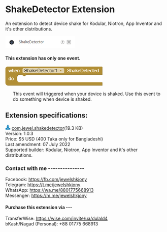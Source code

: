 # ShakeDetector Extension
An extension to detect device shake for Kodular, Niotron, App Inventor and it's other distributions.

<img src="https://raw.githubusercontent.com/jewelshkjony/ShakeDetector/main/image.png"/>

#### This extension has only one event.

<img src="https://raw.githubusercontent.com/jewelshkjony/ShakeDetector/main/blocks.png"/>

<ul>This event will triggered when your device is shaked. Use this event to do something when device is shaked.</ul>

## Extension specifications:
<img src="https://raw.githubusercontent.com/jewelshkjony/ShakeDetector/main/app-inventor-aix-download-icon.png"/> <a href="https://github.com/jewelshkjony/ShakeDetector/releases/download/v1.0.3/com.jewel.shakedetector.aix">com.jewel.shakedetector</a>(19.3 KB) \
Version: 1.0.3\
Price: $5 USD (400 Taka only for Bangladeshi)\
Last amendment: 07 July 2022\
Supported builder: Kodular, Niotron, App Inventor and it's other distributions.

### Contact with me ---------------
Facebook: https://fb.com/jewelshkjony \
Telegram: https://t.me/jewelshkjony \
WhatsApp: https://wa.me/8801775668913 \
Messenger: https://m.me/jewelshkjony

#### Purchase this extension via ---
TransferWise: https://wise.com/invite/ua/dulald4 \
bKash/Nagad (Personal): +88 01775 668913

